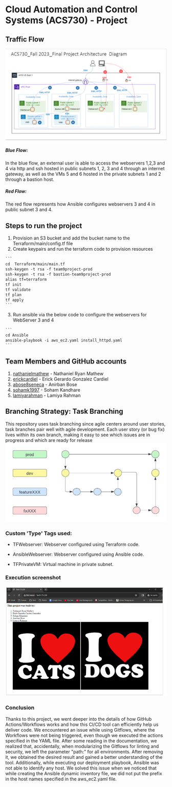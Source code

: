 # Cloud Automation and Control Systems (ACS730) - Project

## Traffic Flow
<img src="./architecture.png"></img>
##### Blue Flow: 
In the blue flow, an external user is able to access the webservers 1,2,3 and 4 via http and ssh hosted in public subnets 1, 2, 3 and 4 through an internet gateway, as well as the VMs 5 and 6 hosted in the private subnets 1 and 2 through a bastion host.
##### Red Flow: 
The red flow represents how Ansible configures webservers 3 and 4 in public subnet 3 and 4.

## Steps to run the project
1. Provision an S3 bucket and add the bucket name to the Terraform/main/config.tf file
2. Create keypairs and run the terraform code to provision resources
````
```
cd  Terraform/main/main.tf 
ssh-keygen -t rsa -f team9project-prod
ssh-keygen -t rsa -f bastion-team9project-prod
alias tf=terraform
tf init
tf validate
tf plan
tf apply
```
````
3. Run ansible via the below code to configure the webservers for WebServer 3 and 4
````
```
cd Ansible
ansible-playbook -i aws_ec2.yaml install_httpd.yaml
```
````
## Team Members and GitHub accounts
1. [nathanielmathew](github.com/nathanielmathew) - Nathaniel Ryan Mathew
2. [erickcardiel](github.com/erickcardiel) - Erick Gerardo Gonzalez Cardiel 
3. [abose8seneca](github.com/abose8seneca) - Anirban Bose 
4. [sohamk1997](github.com/sohamk1997) - Soham Kandhare
5. [lamiyarahman](github.com/lamiyarahman) - Lamiya Rahman 

## Branching Strategy: Task Branching
This repository uses task branching since agile centers around user stories, task branches pair well with agile development. Each user story (or bug fix) lives within its own branch, making it easy to see which issues are in progress and which are ready for release
<img src="./branching.jpeg"></img>

### Custom 'Type' Tags used:
- TFWebserver: 
Webserver configured using Terraform code.

- AnsibleWebserver: 
Webserver configured using Ansible code.

- TFPrivateVM: 
Virtual machine in private subnet.

### Execution screenshot
<img src="./projectSS.png"></img>


### Conclusion

Thanks to this project, we went deeper into the details of how GitHub Actions/Workflows works and how this CI/CD tool can efficiently help us deliver code. We encountered an issue while using Gitflows, where the Workflows were not being triggered, even though we executed the actions specified in the YAML file. After some reading in the documentation, we realized that, accidentally, when modularizing the Gitflows for linting and security, we left the parameter "path:" for all environments. After removing it, we obtained the desired result and gained a better understanding of the tool. Additionally, while executing our deployment playbook, Ansible was not able to identify any host. We solved this issue when we noticed that while creating the Ansible dynamic inventory file, we did not put the prefix in the host names specified in the aws_ec2.yaml file.
